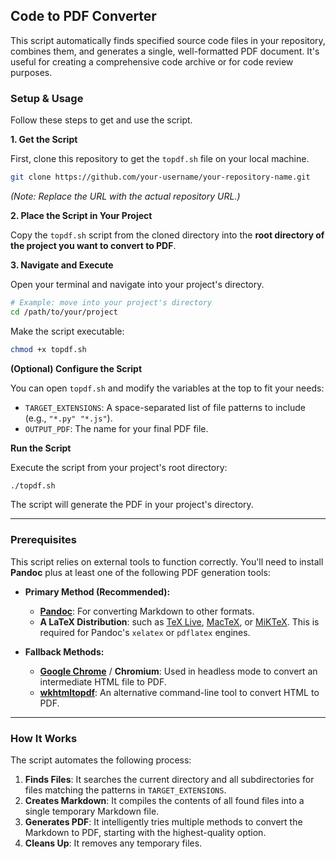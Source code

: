 ## Code to PDF Converter

This script automatically finds specified source code files in your repository, combines them, and generates a single, well-formatted PDF document. It's useful for creating a comprehensive code archive or for code review purposes.

### Setup & Usage

Follow these steps to get and use the script.

**1. Get the Script**

First, clone this repository to get the `topdf.sh` file on your local machine.

```sh
git clone https://github.com/your-username/your-repository-name.git
```

*(Note: Replace the URL with the actual repository URL.)*

**2. Place the Script in Your Project**

Copy the `topdf.sh` script from the cloned directory into the **root directory of the project you want to convert to PDF**.

**3. Navigate and Execute**

Open your terminal and navigate into your project's directory.

```sh
# Example: move into your project's directory
cd /path/to/your/project
```

Make the script executable:

```sh
chmod +x topdf.sh
```

**(Optional) Configure the Script**

You can open `topdf.sh` and modify the variables at the top to fit your needs:

  * `TARGET_EXTENSIONS`: A space-separated list of file patterns to include (e.g., `"*.py" "*.js"`).
  * `OUTPUT_PDF`: The name for your final PDF file.

**Run the Script**

Execute the script from your project's root directory:

```sh
./topdf.sh
```

The script will generate the PDF in your project's directory.

-----

### Prerequisites

This script relies on external tools to function correctly. You'll need to install **Pandoc** plus at least one of the following PDF generation tools:

  * **Primary Method (Recommended):**

      * [**Pandoc**](https://pandoc.org/installing.html): For converting Markdown to other formats.
      * **A LaTeX Distribution**: such as [TeX Live](https://www.tug.org/texlive/), [MacTeX](https://www.tug.org/mactex/), or [MiKTeX](https://miktex.org/). This is required for Pandoc's `xelatex` or `pdflatex` engines.

  * **Fallback Methods:**

      * [**Google Chrome**](https://www.google.com/chrome/) / **Chromium**: Used in headless mode to convert an intermediate HTML file to PDF.
      * [**wkhtmltopdf**](https://wkhtmltopdf.org/downloads.html): An alternative command-line tool to convert HTML to PDF.

-----

### How It Works

The script automates the following process:

1.  **Finds Files**: It searches the current directory and all subdirectories for files matching the patterns in `TARGET_EXTENSIONS`.
2.  **Creates Markdown**: It compiles the contents of all found files into a single temporary Markdown file.
3.  **Generates PDF**: It intelligently tries multiple methods to convert the Markdown to PDF, starting with the highest-quality option.
4.  **Cleans Up**: It removes any temporary files.
